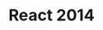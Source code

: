---
title: React 2014
logo: /resources/img/react.png
location: London
description: "Reactive Conference"
start: 7 April 2014
end: 9 April 2014
link-out: http://reactconf.com
---